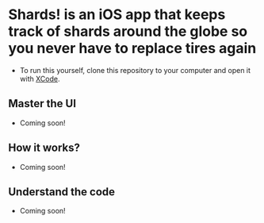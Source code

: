 # Shards! is an iOS app that keeps track of shards around the globe so you never have to replace tires again

+ To run this yourself, clone this repository to your computer and open it with <a href="https://developer.apple.com/xcode/" target="_blank">XCode</a>.

## Master the UI 

+ Coming soon!

## How it works? 

+ Coming soon!

## Understand the code

+ Coming soon! 
